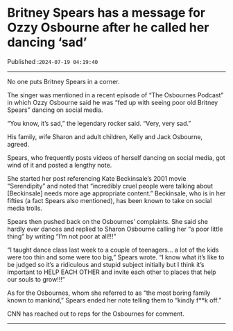 # Britney Spears has a message for Ozzy Osbourne after he called her dancing ‘sad’

Published :`2024-07-19 04:19:40`

---

No one puts Britney Spears in a corner.

The singer was mentioned in a recent episode of “The Osbournes Podcast” in which Ozzy Osbourne said he was “fed up with seeing poor old Britney Spears” dancing on social media.

“You know, it’s sad,” the legendary rocker said. “Very, very sad.”

His family, wife Sharon and adult children, Kelly and Jack Osbourne, agreed.

Spears, who frequently posts videos of herself dancing on social media, got wind of it and posted a lengthy note.

She started her post referencing Kate Beckinsale’s 2001 movie “Serendipity” and noted that “incredibly cruel people were talking about [Beckinsale] needs more age appropriate content.” Beckinsale, who is in her fifties (a fact Spears also mentioned), has been known to take on social media trolls.

Spears then pushed back on the Osbournes’ complaints. She said she hardly ever dances and replied to Sharon Osbourne calling her “a poor little thing” by writing “I’m not poor at all!!!”

“I taught dance class last week to a couple of teenagers… a lot of the kids were too thin and some were too big,” Spears wrote. “I know what it’s like to be judged so it’s a ridiculous and stupid subject initially but I think it’s important to HELP EACH OTHER and invite each other to places that help our souls to grow!!!”

As for the Osbournes, whom she referred to as “the most boring family known to mankind,” Spears ended her note telling them to “kindly f**k off.”

CNN has reached out to reps for the Osbournes for comment.

---

